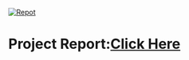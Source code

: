 

[![Repot](https://github.com/HossamElmaghrby/Master_Embedded_Systems/assets/132132735/5bb3bc6d-86dd-49bc-b292-7c2b994851d5)](https://drive.google.com/drive/folders/16tuJcSEfpO0iyTsS4r7tgGxc8PylVL8G)
# Project Report:[Click Here](https://drive.google.com/drive/folders/16tuJcSEfpO0iyTsS4r7tgGxc8PylVL8G)
